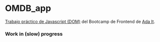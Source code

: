 # OMDB_app

[Trabajo práctico de Javascript (DOM)](https://github.com/Ada-IT/bootcamp-frontend/tree/master/trabajos-practicos/tp-3) del Bootcamp de Frontend de [Ada It](https://ada.com.ar/).  

### Work in (slow) progress
